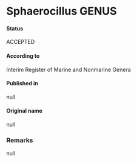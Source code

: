 # Sphaerocillus GENUS

#### Status
ACCEPTED

#### According to
Interim Register of Marine and Nonmarine Genera

#### Published in
null

#### Original name
null

### Remarks
null